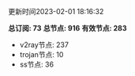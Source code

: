 更新时间2023-02-01 18:16:32

**总订阅: 73**
**总节点: 916**
**有效节点: 283**
- v2ray节点: 237
- trojan节点: 10
- ss节点: 36
